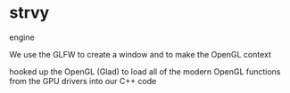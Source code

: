 # strvy
engine

We use the GLFW to create a window and to make the OpenGL context 

hooked up the OpenGL (Glad) to load all of the modern OpenGL functions from the GPU drivers into our C++ code